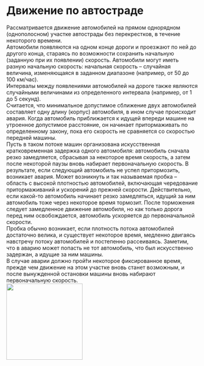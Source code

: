 
# Движение по автостраде
Рассматривается движение автомобилей на прямом однорядном (однополосном) участке автострады без перекрестков, в течение некоторого времени.  
Автомобили появляются на одном конце дороги и проезжают по ней до другого конца, стараясь по возможности сохранить начальную (заданную при их появлении) скорость. Автомобили могут иметь разную начальную скорость: начальная скорость – случайная величина, изменяющаяся в заданном диапазоне (например, от 50 до 100 км/час).  
Интервалы между появлениями автомобилей на дороге также являются случайными величинами из определенного интервала (например, от 1 до 5 секунд).  
Считается, что минимальное допустимое сближение двух автомобилей составляет одну длину (корпус) автомобиля, в ином случае происходит авария. Когда автомобиль приближается к идущей впереди машине на утроенное допустимое расстояние, он начинает притормаживать по определенному закону, пока его скорость не сравняется со скоростью передней машины.  
Пусть в таком потоке машин организована искусственная кратковременная задержка одного автомобиля: автомобиль сначала резко замедляется, сбрасывая за некоторое время скорость, а затем после некоторой паузы вновь набирает первоначальную скорость. В результате, если следующий автомобиль не успел притормозить, возникает авария. Может возникнуть и так
называемая пробка – область с высокой плотностью автомобилей, включающая чередование притормаживаний и ускорений до прежней скорости. Действительно, если какой-то автомобиль начинает резко замедляться, идущий за ним автомобиль тоже через некоторое время тормозит. После торможения следует замедленное движение автомобиля, но как только дорога перед ним освобождается, автомобиль ускоряется до первоначальной скорости.  
Пробка обычно возникает, если плотность потока автомобилей достаточно велика, и существует некоторое время, медленно двигаясь навстречу потоку автомобилей и постепенно рассеиваясь. Заметим, что в аварию может попасть не тот автомобиль, что был искусственно задержан, а идущие за ним машины.  
В случае аварии должно прой̆ти некоторое фиксированное время, прежде чем движение на этом участке вновь станет возможным, и после вынужденной остановки машины вновь набирают первоначальную скорость.  
<img height="200" float="left" src="https://github.com/AnnaAndropova/CarTraffic/blob/master/img.jpg"></img><br>
